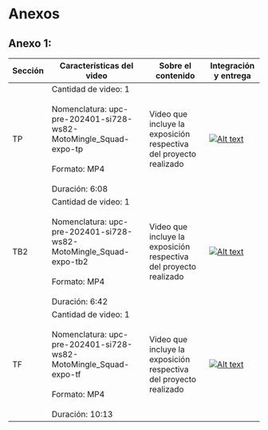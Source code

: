 # Anexos
## Anexo 1:

| Sección | Características del video                                                                                                                     | Sobre el contenido                                                | Integración y entrega                                                                     |
|---------|-----------------------------------------------------------------------------------------------------------------------------------------------|-------------------------------------------------------------------|-------------------------------------------------------------------------------------------|
| TP      | Cantidad de video: 1 <br><br> Nomenclatura: upc-pre-202401-si728-ws82-MotoMingle_Squad-expo-tp <br><br> Formato: MP4 <br><br> Duración: 6:08  | Video que incluye la exposición respectiva del proyecto realizado | [![Alt text](https://img.youtube.com/vi/d03fVWKmiaw/0.jpg)](https://youtu.be/d03fVWKmiaw) |
| TB2     | Cantidad de video: 1 <br><br> Nomenclatura: upc-pre-202401-si728-ws82-MotoMingle_Squad-expo-tb2 <br><br> Formato: MP4 <br><br> Duración: 6:42 | Video que incluye la exposición respectiva del proyecto realizado | [![Alt text](https://img.youtube.com/vi/tW2LYgaXJo4/0.jpg)](https://youtu.be/tW2LYgaXJo4) |
| TF      | Cantidad de video: 1 <br><br> Nomenclatura: upc-pre-202401-si728-ws82-MotoMingle_Squad-expo-tf <br><br> Formato: MP4 <br><br> Duración: 10:13 | Video que incluye la exposición respectiva del proyecto realizado | [![Alt text](https://img.youtube.com/vi/SyuLf0vnElc/0.jpg)](https://youtu.be/SyuLf0vnElc) |
